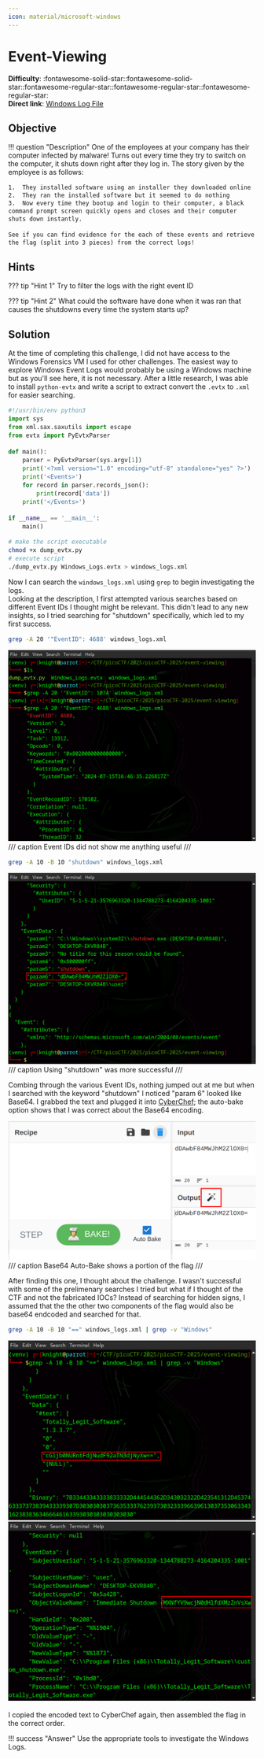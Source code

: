 ```yaml
---
icon: material/microsoft-windows
---
```


# Event-Viewing

**Difficulty**: :fontawesome-solid-star::fontawesome-solid-star::fontawesome-regular-star::fontawesome-regular-star::fontawesome-regular-star:<br/>
**Direct link**: [Windows Log File](./assets/Windows_Logs.evtx)<br/>

## Objective

!!! question "Description"
    One of the employees at your company has their computer infected by malware! Turns out every time they try to switch on the computer, it shuts down right after they log in. The story given by the employee is as follows:

    1.  They installed software using an installer they downloaded online
    2.  They ran the installed software but it seemed to do nothing
    3.  Now every time they bootup and login to their computer, a black command prompt screen quickly opens and closes and their computer shuts down instantly.
    
    See if you can find evidence for the each of these events and retrieve the flag (split into 3 pieces) from the correct logs!

## Hints

??? tip "Hint 1"
    Try to filter the logs with the right event ID

??? tip "Hint 2"
    What could the software have done when it was ran that causes the shutdowns every time the system starts up?

## Solution

At the time of completing this challenge, I did not have access to the Windows Forensics VM I used for other challenges. The easiest way to explore Windows Event Logs would probably be using a Windows machine but as you'll see here, it is not necessary. After a little research, I was able to install `python-evtx` and write a script to extract convert the `.evtx` to `.xml` for easier searching. 

```python linenums="1" title="dump_evtx.py"
#!/usr/bin/env python3
import sys
from xml.sax.saxutils import escape
from evtx import PyEvtxParser

def main():
    parser = PyEvtxParser(sys.argv[1])
    print('<?xml version="1.0" encoding="utf-8" standalone="yes" ?>')
    print('<Events>')
    for record in parser.records_json():
        print(record['data'])
    print('</Events>')

if __name__ == '__main__':
    main()
```

```bash 
# make the script executable
chmod +x dump_evtx.py
# execute script
./dump_evtx.py Windows_Logs.evtx > windows_logs.xml
```

Now I can search the `windows_logs.xml` using `grep` to begin investigating the logs.<br/>
Looking at the description, I first attempted various searches based on different Event IDs I thought might be relevant. This didn't lead to any new insights, so I tried searching for "shutdown" specifically, which led to my first success.<br/>

```bash
grep -A 20 '"EventID": 4688' windows_logs.xml
```

![EventID](./img/5/eventID.png)
/// caption
Event IDs did not show me anything useful
///

```bash
grep -A 10 -B 10 "shutdown" windows_logs.xml
```

![shutdown](./img/5/shutdown-search.png)
/// caption
Using "shutdown" was more successful
///

Combing through the various Event IDs, nothing jumped out at me but when I searched with the keyword "shutdown" I noticed "param 6" looked like Base64. I grabbed the text and plugged it into [CyberChef](https://cyberchef.org/); the auto-bake option shows that I was correct about the Base64 encoding. <br/>

![cyberchef](./img/5/cyberchef.png)
/// caption
Base64 Auto-Bake shows a portion of the flag
/// 

After finding this one, I thought about the challenge. I wasn't successful with some of the prelimenary searches I tried but what if I thought of the CTF and not the fabricated IOCs? Instead of searching for hidden signs, I assumed that the the other two components of the flag would also be base64 endcoded and searched for that.

```bash title="Search for Base64 patterns"
grep -A 10 -B 10 "==" windows_logs.xml | grep -v "Windows"
```

![flag](./img/5/flag-2.png) ![flag](./img/5/flag3.png)<br/>
<br/>
I copied the encoded text to CyberChef again, then assembled the flag in the correct order.

!!! success "Answer"
    Use the appropriate tools to investigate the Windows Logs.